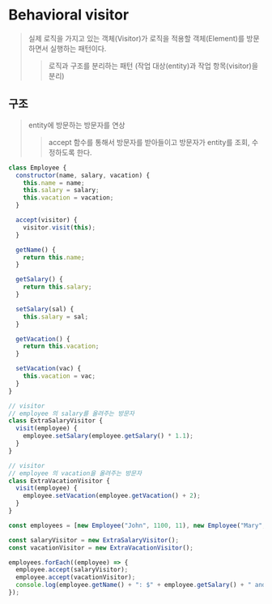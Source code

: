 # Behavioral visitor

> 실제 로직을 가지고 있는 객체(Visitor)가 로직을 적용할 객체(Element)를 방문하면서 실행하는 패턴이다.
>
> > 로직과 구조를 분리하는 패턴 (작업 대상(entity)과 작업 항목(visitor)을 분리)

## 구조

> entity에 방문하는 방문자를 연상
>
> > accept 함수를 통해서 방문자를 받아들이고 방문자가 entity를 조회, 수정하도록 한다.

```js
class Employee {
  constructor(name, salary, vacation) {
    this.name = name;
    this.salary = salary;
    this.vacation = vacation;
  }

  accept(visitor) {
    visitor.visit(this);
  }

  getName() {
    return this.name;
  }

  getSalary() {
    return this.salary;
  }

  setSalary(sal) {
    this.salary = sal;
  }

  getVacation() {
    return this.vacation;
  }

  setVacation(vac) {
    this.vacation = vac;
  }
}

// visitor
// employee 의 salary를 올려주는 방문자
class ExtraSalaryVisitor {
  visit(employee) {
    employee.setSalary(employee.getSalary() * 1.1);
  }
}

// visitor
// employee 의 vacation을 올려주는 방문자
class ExtraVacationVisitor {
  visit(employee) {
    employee.setVacation(employee.getVacation() + 2);
  }
}

const employees = [new Employee("John", 1100, 11), new Employee("Mary", 1200, 12), new Employee("Boss", 1000, 13)];

const salaryVisitor = new ExtraSalaryVisitor();
const vacationVisitor = new ExtraVacationVisitor();

employees.forEach((employee) => {
  employee.accept(salaryVisitor);
  employee.accept(vacationVisitor);
  console.log(employee.getName() + ": $" + employee.getSalary() + " and " + employee.getVacation() + " vacation days");
});
```
